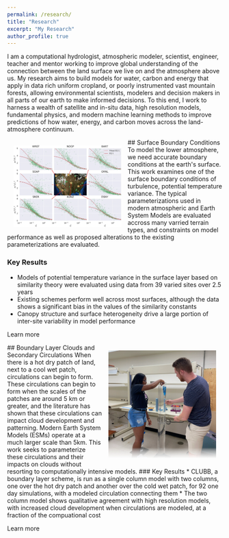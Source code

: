 ```yaml
---
permalink: /research/
title: "Research"
excerpt: "My Research"
author_profile: true
---
```


I am a computational hydrologist, atmospheric modeler, scientist, engineer, teacher and mentor working to improve global understanding of the connection between the land surface we live on and the atmosphere above us. My research aims to build models for water, carbon and energy that apply in data rich uniform cropland, or poorly instrumented vast mountain forests, allowing environmental scientists, modelers and decision makers in all parts of our earth to make informed decisions. To this end, I work to harness a wealth of satellite and in-situ data, high resolution models, fundamental physics, and modern machine learning methods to improve predictions of how water, energy, and carbon moves across the land-atmosphere continuum. 

<img src="../files/ptv.webp" alt="Image 1" style="float:left;max-width:50%;height:auto;padding:15px;"/>
## Surface Boundary Conditions
To model the lower atmosphere, we need accurate boundary conditions at the earth's surface. This work examines one of the surface boundary conditions of turbulence, potential temperature variance. The typical parameterizations used in modern atmospheric and Earth System Models are evaluated accross many varried terrain types, and constraints on model performance as well as proposed alterations to the existing parameterizations are evaluated.

### Key Results
* Models of potential temperature variance in the surface layer based on similarity theory were evaluated using data from 39 varied sites over 2.5 years
* Existing schemes perform well across most surfaces, although the data shows a significant bias in the values of the similarity constants
* Canopy structure and surface heterogeneity drive a large portion of inter-site variability in model performance

Learn more

<img src="../files/img_1.webp" alt="Image 1" style="float:right;max-width:50%;height:auto;padding:15px;"/>
## Boundary Layer Clouds and Secondary Circulations
When there is a hot dry patch of land, next to a cool wet patch, circulations can begin to form. These circulations can begin to form when the scales of the patches are around 5 km or greater, and the literature has shown that these circulations can impact cloud development and patterning. Modern Earth System Models (ESMs) operate at a much larger scale than 5km. This work seeks to parameterize these circulations and their impacts on clouds without resorting to computationally intensive models.
### Key Results
* CLUBB, a boundary layer scheme, is run as a single column model with two columns, one over the hot dry patch and another over the cold wet patch, for 92 one day simulations, with a modeled circulation connecting them
* The two column model shows qualitative agreement with high resolution models, with increased cloud development when circulations are modeled, at a fraction of the compuational cost

Learn more
